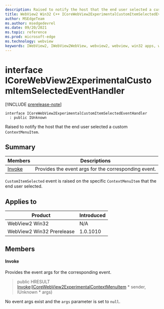 ```yaml
---
description: Raised to notify the host that the end user selected a custom `ContextMenuItem`.
title: WebView2 Win32 C++ ICoreWebView2ExperimentalCustomItemSelectedEventHandler
author: MSEdgeTeam
ms.author: msedgedevrel
ms.date: 09/20/2021
ms.topic: reference
ms.prod: microsoft-edge
ms.technology: webview
keywords: IWebView2, IWebView2WebView, webview2, webview, win32 apps, win32, edge, ICoreWebView2, ICoreWebView2Controller, browser control, edge html, ICoreWebView2ExperimentalCustomItemSelectedEventHandler
---
```


# interface ICoreWebView2ExperimentalCustomItemSelectedEventHandler

[!INCLUDE [prerelease-note](../includes/prerelease-note.md)]

```
interface ICoreWebView2ExperimentalCustomItemSelectedEventHandler
  : public IUnknown
```

Raised to notify the host that the end user selected a custom `ContextMenuItem`.

## Summary

 Members                        | Descriptions
--------------------------------|---------------------------------------------
[Invoke](#invoke) | Provides the event args for the corresponding event.

`CustomItemSelected` event is raised on the specific `ContextMenuItem` that the end user selected.

## Applies to

Product                         | Introduced
--------------------------------|---------------------------------------------
WebView2 Win32            |    N/A
WebView2 Win32 Prerelease |    1.0.1010

## Members

#### Invoke

Provides the event args for the corresponding event.

> public HRESULT [Invoke](#invoke)([ICoreWebView2ExperimentalContextMenuItem](icorewebview2experimentalcontextmenuitem.md) * sender, IUnknown * args)

No event args exist and the `args` parameter is set to `null`.

